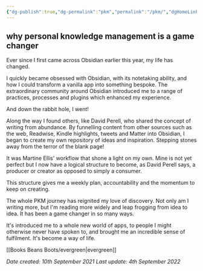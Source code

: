 ```yaml
---
{"dg-publish":true,"dg-permalink":"pkm","permalink":"/pkm/","dgHomeLink":true,"dgPassFrontmatter":false}
---
```



## why personal knowledge management is a game changer

Ever since I first came across Obsidian earlier this year, my life has changed.

I quickly became obsessed with Obsidian, with its notetaking ability, and how I could transform a vanilla app into something bespoke. The extraordinary community around Obsidian introduced me to a range of practices, processes and plugins which enhanced my experience.

And down the rabbit hole, I went!

Along the way I found others, like David Perell, who shared the concept of writing from abundance. By funnelling content from other sources such as the web, Readwise, Kindle highlights, tweets and Matter into Obsidian, I began to create my own repository of ideas and inspiration. Stepping stones away from the terror of the blank page!

It was Martine Ellis' workflow that shone a light on my own. Mine is not yet perfect but I now have a logical structure to become, as David Perell says, a producer or creator as opposed to simply a consumer.

This structure gives me a weekly plan, accountability and the momentum to keep on creating.

The whole PKM journey has reignited my love of discovery. Not only am I writing more, but I'm reading more widely and leap frogging from idea to idea. It has been a game changer in so many ways.

It's introduced me to a whole new world of apps, to people I might otherwise never have spoken to, and brought me an incredible sense of fulfilment. It's become a way of life.

[[Books Beans Boots/evergreen|evergreen]]

*Date created: 10th September 2021*
*Last update: 4th September 2022*